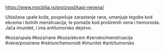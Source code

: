 https://www.mocbilja.rs/proizvod/kapi-nevena/

Ublažava upale kože, pospešuje zarastanje rana, umanjuje tegobe kod ekcema i bolnih menstruacija, te pomaže kod proširenih vena i hemoroida. Jača imunitet, i ima antitumorsko dejstvo.

#koza/upala #koza/rane #koza/ekcem #zensko/menstruacija #vene/prosirene #rektum/hemoroidi #imunitet #anti/tumorsko 